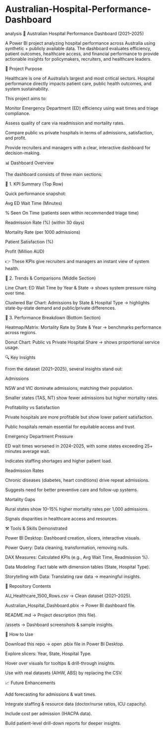 # Australian-Hospital-Performance-Dashboard
analysis
🏥 Australian Hospital Performance Dashboard (2021–2025)

A Power BI project analyzing hospital performance across Australia using synthetic + publicly available data. The dashboard evaluates efficiency, patient outcomes, healthcare access, and financial performance to provide actionable insights for policymakers, recruiters, and healthcare leaders.

🎯 Project Purpose

Healthcare is one of Australia’s largest and most critical sectors. Hospital performance directly impacts patient care, public health outcomes, and system sustainability.

This project aims to:

Monitor Emergency Department (ED) efficiency using wait times and triage compliance.

Assess quality of care via readmission and mortality rates.

Compare public vs private hospitals in terms of admissions, satisfaction, and profit.

Provide recruiters and managers with a clear, interactive dashboard for decision-making.

📊 Dashboard Overview

The dashboard consists of three main sections:

🔹 1. KPI Summary (Top Row)

Quick performance snapshot:

Avg ED Wait Time (Minutes)

% Seen On Time (patients seen within recommended triage time)

Readmission Rate (%) (within 30 days)

Mortality Rate (per 1000 admissions)

Patient Satisfaction (%)

Profit (Million AUD)

👉 These KPIs give recruiters and managers an instant view of system health.

🔹 2. Trends & Comparisons (Middle Section)

Line Chart: ED Wait Time by Year & State → shows system pressure rising over time.

Clustered Bar Chart: Admissions by State & Hospital Type → highlights state-by-state demand and public/private differences.

🔹 3. Performance Breakdown (Bottom Section)

Heatmap/Matrix: Mortality Rate by State & Year → benchmarks performance across regions.

Donut Chart: Public vs Private Hospital Share → shows proportional service usage.

🔍 Key Insights

From the dataset (2021–2025), several insights stand out:

Admissions

NSW and VIC dominate admissions, matching their population.

Smaller states (TAS, NT) show fewer admissions but higher mortality rates.

Profitability vs Satisfaction

Private hospitals are more profitable but show lower patient satisfaction.

Public hospitals remain essential for equitable access and trust.

Emergency Department Pressure

ED wait times worsened in 2024–2025, with some states exceeding 25+ minutes average wait.

Indicates staffing shortages and higher patient load.

Readmission Rates

Chronic diseases (diabetes, heart conditions) drive repeat admissions.

Suggests need for better preventive care and follow-up systems.

Mortality Gaps

Rural states show 10–15% higher mortality rates per 1,000 admissions.

Signals disparities in healthcare access and resources.

⚒️ Tools & Skills Demonstrated

Power BI Desktop: Dashboard creation, slicers, interactive visuals.

Power Query: Data cleaning, transformation, removing nulls.

DAX Measures: Calculated KPIs (e.g., Avg Wait Time, Readmission %).

Data Modeling: Fact table with dimension tables (State, Hospital Type).

Storytelling with Data: Translating raw data → meaningful insights.

📂 Repository Contents

AU_Healthcare_1500_Rows.csv → Clean dataset (2021–2025).

Australian_Hospital_Dashboard.pbix → Power BI dashboard file.

README.md → Project description (this file).

/assets → Dashboard screenshots & sample insights.

🚀 How to Use

Download this repo → open .pbix file in Power BI Desktop.

Explore slicers: Year, State, Hospital Type.

Hover over visuals for tooltips & drill-through insights.

Use with real datasets (AIHW, ABS) by replacing the CSV.

📈 Future Enhancements

Add forecasting for admissions & wait times.

Integrate staffing & resource data (doctor/nurse ratios, ICU capacity).

Include cost per admission (IHACPA data).

Build patient-level drill-down reports for deeper insights.

